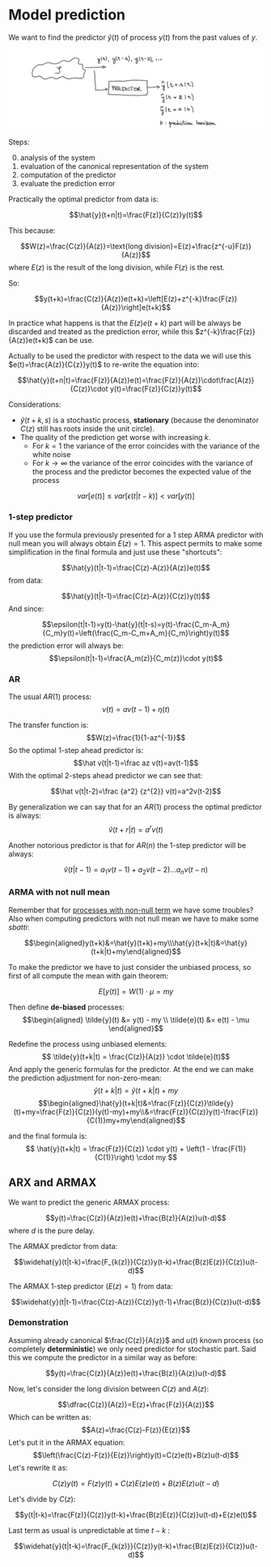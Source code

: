 # Model prediction 

We want to find the predictor $\hat y (t)$ of process $y(t)$ from the past values of $y$. 

![](images/Pasted%20image%2020240320184427.png)

Steps:

0) analysis of the system
1) evaluation of the canonical representation of the system 
2) computation of the predictor 
3) evaluate the prediction error

Practically the optimal predictor from data is:

$$\hat{y}(t+n|t)=\frac{F(z)}{C(z)}y(t)$$

This because:

$$W(z)=\frac{C(z)}{A(z)}=\text{long division}=E(z)+\frac{z^{-u}F(z)}{A(z)}$$
where $E(z)$ is the result of the long division, while $F(z)$ is the rest. 

So:

$$y(t+k)=\frac{C(z)}{A(z)}e(t+k)=\left[E(z)+z^{-k}\frac{F(z)}{A(z)}\right]e(t+k)$$

In practice what happens is that the $E(z)e(t+k)$ part will be always be discarded and treated as the prediction error, while this $z^{-k}\frac{F(z)}{A(z)}e(t+k)$ can be use. 

Actually to be used the predictor with respect to the data we will use this $e(t)=\frac{A(z)}{C{z}}y(t)$ to re-write the equation into: 

$$\hat{y}(t+n|t)=\frac{F(z)}{A(z)}e(t)=\frac{F(z)}{A(z)}\cdot\frac{A(z)}{C(z)}\cdot y(t)=\frac{F(z)}{C(z)}y(t)$$

Considerations:

- $\hat y(t+k,s)$ is a stochastic process, **stationary** (because the denominator $C(z)$ still has roots inside the unit circle).
- The quality of the prediction get worse with increasing $k$.
	- For $k = 1$ the variance of the error coincides with the variance of the white noise
	- For $k \rightarrow \infty$  the variance of the error coincides with the variance of the process and the predictor becomes the expected value of the process

 $$var[e(t)]\leq var[\epsilon(t|t-k)]<var[y(t)]$$
 
### 1-step predictor

If you use the formula previously presented for a 1 step ARMA predictor with null mean you will always obtain $E(z)=1$. This aspect permits to make some simplification in the final formula and just use these "shortcuts":

$$\hat{y}(t|t-1)=\frac{C(z)-A(z)}{A(z)}e(t)$$
from data: 

$$\hat{y}(t|t-1)=\frac{C(z)-A(z)}{C(z)}y(t)$$
And since:

$$\epsilon(t|t-1)=y(t)-\hat{y}(t|t-s)=y(t)-\frac{C_m-A_m}{C_m}y(t)=\left(\frac{C_m-C_m+A_m}{C_m}\right)y(t)$$
the prediction error will always be:
$$\epsilon(t|t-1)=\frac{A_m(z)}{C_m(z)}\cdot y(t)$$

### AR 

The usual $AR(1)$ process:
$$v(t) = av(t - 1) + \eta(t)$$

The transfer function is:
$$W(z)=\frac{1}{1-az^{-1}}$$
So the optimal 1-step ahead predictor is:
$$\hat v(t|t-1)=\frac az v(t)=av(t-1)$$
With the optimal 2-steps ahead predictor we can see that:

$$\hat v(t|t-2)=\frac {a^2} {z^{2}} v(t)=a^2v(t-2)$$

By generalization we can say that for an $AR(1)$ process the optimal predictor is always:
$$\hat{v}(t + r|t) = a^rv(t)$$

Another notorious predictor is that for $AR(n)$ the 1-step predictor will be always: 

$$\hat v(t|t-1)=a_1v(t-1)+a_2v(t-2) \dots a_nv(t-n)$$

### ARMA with not null mean

Remember that for [processes with non-null term](projects/polimi-notes/MSc(english)%20(WIP)/Model%20Identification%20and%20Data%20Analysis%20(WIP)/src/02.MA,%20AR%20and%20ARMA%20processes.md#Processes%20with%20non-null%20term) we have some troubles? Also when computing predictors with not null mean we have to make some *sbatti*: 

$$\begin{aligned}y(t+k)&=\hat{y}(t+k)+my\\\hat{y}(t+k|t)&=\hat{y}(t+k|t)+my\end{aligned}$$

To make the predictor we have to just consider the unbiased process, so first of all compute the mean with gain theorem:

   $$ E[y(t)] = W(1) \cdot \mu = my $$

Then define **de-biased** processes:
   $$\begin{aligned}
   \tilde{y}(t) &= y(t) - my \\
   \tilde{e}(t) &= e(t) - \mu
   \end{aligned}$$

Redefine the process using unbiased elements:
   $$ \tilde{y}(t+k|t) = \frac{C(z)}{A(z)} \cdot \tilde{e}(t)$$
And apply the generic formulas for the predictor. At the end we can make the prediction adjustment for non-zero-mean:
   $$ \hat{y}(t+k|t) = \tilde{y}(t+k|t) + my $$
$$\begin{aligned}\hat{y}(t+k|t)&=\frac{F(z)}{C(z)}\tilde{y}(t)+my=\frac{F(z)}{C(z)}(y(t)-my)+my\\&=\frac{F(z)}{C(z)}y(t)-\frac{F(z)}{C(1)}my+my\end{aligned}$$
   
and the final formula is: 
   $$ \hat{y}(t+k|t) = \frac{F(z)}{C(z)} \cdot y(t) + \left(1 - \frac{F(1)}{C(1)}\right) \cdot my $$

## ARX and ARMAX

We want to predict the generic ARMAX process: 

$$y(t)=\frac{C(z)}{A(z)}e(t)+\frac{B(z)}{A(z)}u(t-d)$$
where $d$ is the pure delay.

The ARMAX predictor from data:

$$\widehat{y}(t|t-k)=\frac{F_{k(z)}}{C(z)}y(t-k)+\frac{B(z)E(z)}{C(z)}u(t-d)$$

The ARMAX 1-step predictor ($E(z)=1$) from data: 

$$\widehat{y}(t|t-1)=\frac{C(z)-A(z)}{C(z)}y(t-1)+\frac{B(z)}{C(z)}u(t-d)$$
### Demonstration

Assuming already canonical $\frac{C(z)}{A(z)}$ and $u(t)$ known process (so completely **deterministic**) we only need predictor for stochastic part. Said this we compute the predictor in a similar way as before: 


$$y(t)=\frac{C(z)}{A(z)}e(t)+\frac{B(z)}{A(z)}u(t-d)$$

Now, let's consider the long division between $C(z)$ and $A(z)$:

$$\dfrac{C(z)}{A(z)}=E(z)+\frac{F(z)}{A(z)}$$
Which can be written as:
$$A(z)=\frac{C(z)-F(z)}{E(z)}$$
Let's put it in the ARMAX equation:
$$\left(\frac{C(z)-F(z)}{E(z)}\right)y(t)=C(z)e(t)+B(z)u(t-d)$$
Let's rewrite it as:

$$C(z)y(t)=F(z)y(t)+C(z)E(z)e(t)+B(z)E(z)u(t-d)$$

Let's divide by $C(z)$:

$$y(t|t-k)=\frac{F(z)}{C(z)}y(t-k)+\frac{B(z)E(z)}{C(z)}u(t-d)+E(z)e(t)$$

Last term as usual is unpredictable at time $t-k$  : 


$$\widehat{y}(t|t-k)=\frac{F_{k(z)}}{C(z)}y(t-k)+\frac{B(z)E(z)}{C(z)}u(t-d)$$
